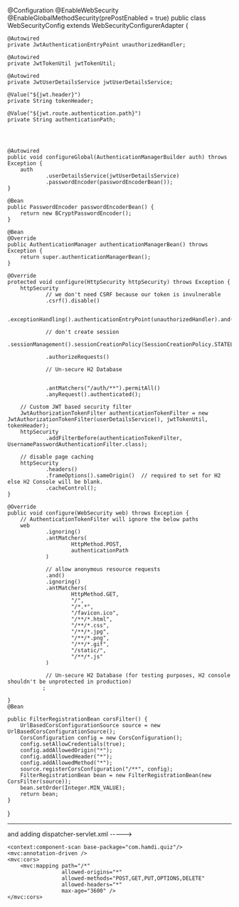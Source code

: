 @Configuration
@EnableWebSecurity
@EnableGlobalMethodSecurity(prePostEnabled = true)
public class WebSecurityConfig extends WebSecurityConfigurerAdapter {

    @Autowired
    private JwtAuthenticationEntryPoint unauthorizedHandler;

    @Autowired
    private JwtTokenUtil jwtTokenUtil;

    @Autowired
    private JwtUserDetailsService jwtUserDetailsService;

    @Value("${jwt.header}")
    private String tokenHeader;

    @Value("${jwt.route.authentication.path}")
    private String authenticationPath;

   


    @Autowired
    public void configureGlobal(AuthenticationManagerBuilder auth) throws Exception {
        auth
                .userDetailsService(jwtUserDetailsService)
                .passwordEncoder(passwordEncoderBean());
    }

    @Bean
    public PasswordEncoder passwordEncoderBean() {
        return new BCryptPasswordEncoder();
    }

    @Bean
    @Override
    public AuthenticationManager authenticationManagerBean() throws Exception {
        return super.authenticationManagerBean();
    }

    @Override
    protected void configure(HttpSecurity httpSecurity) throws Exception {
        httpSecurity
                // we don't need CSRF because our token is invulnerable
                .csrf().disable()

                .exceptionHandling().authenticationEntryPoint(unauthorizedHandler).and()

                // don't create session
                .sessionManagement().sessionCreationPolicy(SessionCreationPolicy.STATELESS).and()

                .authorizeRequests()

                // Un-secure H2 Database


                .antMatchers("/auth/**").permitAll()
                .anyRequest().authenticated();

        // Custom JWT based security filter
        JwtAuthorizationTokenFilter authenticationTokenFilter = new JwtAuthorizationTokenFilter(userDetailsService(), jwtTokenUtil, tokenHeader);
        httpSecurity
                .addFilterBefore(authenticationTokenFilter, UsernamePasswordAuthenticationFilter.class);

        // disable page caching
        httpSecurity
                .headers()
                .frameOptions().sameOrigin()  // required to set for H2 else H2 Console will be blank.
                .cacheControl();
    }

    @Override
    public void configure(WebSecurity web) throws Exception {
        // AuthenticationTokenFilter will ignore the below paths
        web
                .ignoring()
                .antMatchers(
                        HttpMethod.POST,
                        authenticationPath
                )

                // allow anonymous resource requests
                .and()
                .ignoring()
                .antMatchers(
                        HttpMethod.GET,
                        "/",
                        "/*.*",
                        "/favicon.ico",
                        "/**/*.html",
                        "/**/*.css",
                        "/**/*.jpg",
                        "/**/*.png",
                        "/**/*.gif",
                        "/static/",
                        "/**/*.js"
                )

                // Un-secure H2 Database (for testing purposes, H2 console shouldn't be unprotected in production)
               ;

    }
    @Bean

    public FilterRegistrationBean corsFilter() {
        UrlBasedCorsConfigurationSource source = new UrlBasedCorsConfigurationSource();
        CorsConfiguration config = new CorsConfiguration();
        config.setAllowCredentials(true);
        config.addAllowedOrigin("*");
        config.addAllowedHeader("*");
        config.addAllowedMethod("*");
        source.registerCorsConfiguration("/**", config);
        FilterRegistrationBean bean = new FilterRegistrationBean(new CorsFilter(source));
        bean.setOrder(Integer.MIN_VALUE);
        return bean;
    }
}

------------------------------------------------------------------------------------------------------------------------------------

and adding dispatcher-servlet.xml ----->


<?xml version="1.0" encoding="UTF-8"?>
<beans xmlns="http://www.springframework.org/schema/beans"
       xmlns:context="http://www.springframework.org/schema/context"
       xmlns:mvc="http://www.springframework.org/schema/mvc"
       xmlns:xsi="http://www.w3.org/2001/XMLSchema-instance"
       xsi:schemaLocation="
        http://www.springframework.org/schema/beans
        http://www.springframework.org/schema/beans/spring-beans.xsd
        http://www.springframework.org/schema/mvc
        http://www.springframework.org/schema/mvc/spring-mvc.xsd
        http://www.springframework.org/schema/context
        http://www.springframework.org/schema/context/spring-context.xsd">

    <context:component-scan base-package="com.hamdi.quiz"/>
    <mvc:annotation-driven />
    <mvc:cors>
        <mvc:mapping path="/*"
                     allowed-origins="*"
                     allowed-methods="POST,GET,PUT,OPTIONS,DELETE"
                     allowed-headers="*"
                     max-age="3600" />
    </mvc:cors>
</beans>


